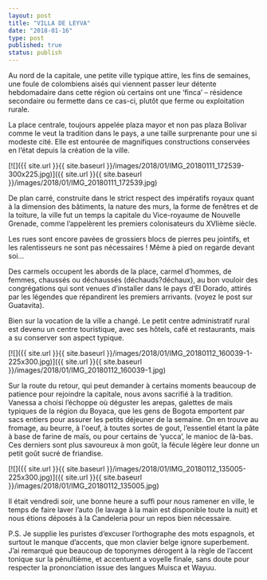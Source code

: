 ```yaml
---
layout: post
title: "VILLA DE LEYVA"
date: "2018-01-16"
type: post
published: true
status: publish
---
```


Au nord de la capitale, une petite ville typique attire, les fins de semaines, une foule de colombiens aisés qui viennent passer leur détente hebdomadaire dans cette région où certains ont une ‘finca’ – résidence secondaire ou fermette dans ce cas-ci, plutôt que ferme ou exploitation rurale.

La place centrale, toujours appelée plaza mayor et non pas plaza Bolivar comme le veut la tradition dans le pays, a une taille surprenante pour une si modeste cité. Elle est entourée de magnifiques constructions conservées en l‘état depuis la création de la ville.

[![]({{ site.url }}{{ site.baseurl }}/images/2018/01/IMG_20180111_172539-300x225.jpg)]({{ site.url }}{{ site.baseurl }}/images/2018/01/IMG_20180111_172539.jpg)

De plan carré, construite dans le strict respect des impératifs royaux quant à la dimension des bâtiments, la nature des murs, la forme de fenêtres et de la toiture, la ville fut un temps la capitale du Vice-royaume de Nouvelle Grenade, comme l’appelèrent les premiers colonisateurs du XVIième siècle.

Les rues sont encore pavées de grossiers blocs de pierres peu jointifs, et les ralentisseurs ne sont pas nécessaires ! Même à pied on regarde devant soi…

Des carmels occupent les abords de la place, carmel d’hommes, de femmes, chaussés ou déchaussés (déchauds?déchaux), au bon vouloir des congrégations qui sont venues d’installer dans le pays d’El Dorado, attirés par les légendes que répandirent les premiers arrivants. (voyez le post sur Guatavita).

Bien sur la vocation de la ville a changé. Le petit centre administratif rural est devenu un centre touristique, avec ses hôtels, café et restaurants, mais a su conserver son aspect typique.

[![]({{ site.url }}{{ site.baseurl }}/images/2018/01/IMG_20180112_160039-1-225x300.jpg)]({{ site.url }}{{ site.baseurl }}/images/2018/01/IMG_20180112_160039-1.jpg)

Sur la route du retour, qui peut demander à certains moments beaucoup de patience pour rejoindre la capitale, nous avons sacrifié à la tradition. Vanessa a choisi l’échoppe où déguster les arepas, galettes de maïs typiques de la région du Boyaca, que les gens de Bogota emportent par sacs entiers pour assurer les petits déjeuner de la semaine. On en trouve au fromage, au beurre, à l'oeuf, à toutes sortes de gout, l’essentiel étant la pâte à base de farine de maïs, ou pour certains de ‘yucca’, le manioc de là-bas. Ces derniers sont plus savoureux à mon goût, la fécule légère leur donne un petit goût sucré de friandise.

[![]({{ site.url }}{{ site.baseurl }}/images/2018/01/IMG_20180112_135005-225x300.jpg)]({{ site.url }}{{ site.baseurl }}/images/2018/01/IMG_20180112_135005.jpg)

Il était vendredi soir, une bonne heure a suffi pour nous ramener en ville, le temps de faire laver l’auto (le lavage à la main est disponible toute la nuit) et nous étions déposés à la Candeleria pour un repos bien nécessaire.

P.S. Je supplie les puristes d’excuser l’orthographe des mots espagnols, et surtout le manque d’accents, que mon clavier belge ignore superbement. J’ai remarqué que beaucoup de toponymes dérogent à la règle de l’accent tonique sur la pénultième, et accentuent a voyelle finale, sans doute pour respecter la prononciation issue des langues Muisca et Wayuu.
